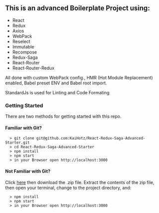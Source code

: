 ## This is an advanced Boilerplate Project using:

- React
- Redux
- Axios
- WebPack
- Reselect
- Immutable
- Recompose
- Redux-Saga
- React-Router
- React-Router-Redux

All done with custom WebPack config., HMR (Hot Module Replacement) enabled, Babel preset ENV and Babel root import.

StandardJs is used for Linting and Code Formating

### Getting Started

There are two methods for getting started with this repo.

#### Familiar with Git?

```
  > git clone git@github.com:KaiHotz/React-Redux-Saga-Advanced-Starter.git
  > cd React-Redux-Saga-Advanced-Starter
  > npm install
  > npm start
  > in your Browser open http://localhost:3000
```

#### Not Familiar with Git?
Click [here](https://github.com/KaiHotz/React-Redux-Saga-Advanced-Starter) then download the .zip file.  Extract the contents of the zip file, then open your terminal, change to the project directory, and:

```
  > npm install
  > npm start
  > in your Browser open http://localhost:3000
```

